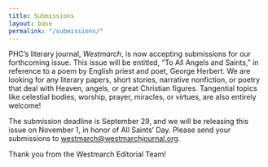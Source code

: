 ```yaml
---
title: Submissions
layout: base
permalink: "/submissions/"
---
```

PHC’s literary journal, *Westmarch*, is now accepting submissions for our forthcoming issue. This issue will be entitled, “To All Angels and Saints,” in reference to a poem by English priest and poet, George Herbert. We are looking for any literary papers, short stories, narrative nonfiction, or poetry that deal with Heaven, angels, or great Christian figures. Tangential topics like celestial bodies, worship, prayer, miracles, or virtues, are also entirely welcome!

 The submission deadline is September 29, and we will be releasing this issue on November 1, in honor of All Saints’ Day. Please send your submissions to [westmarch@westmarchjournal.org](mailto:westmarch@westmarchjournal.org). 

Thank you from the Westmarch Editorial Team! 